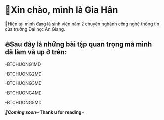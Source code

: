 # 🌹Xin chào, mình là Gia Hân

🚩Hiện tại mình đang là sinh viên năm 2 chuyên nghành công nghệ thông tin của trường Đại học An Giang.
## 🔥Sau đây là những bài tập quan trọng mà mình đã làm và up ở trên:
-BTCHUONG1MD

-BTCHUONG2MD

-BTCHUONG3MD

-BTCHUONG4MD

-BTCHUONG5MD

***🥰Coming soon~***
**Thank u for reading~**
